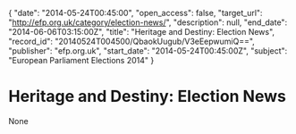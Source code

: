{
  "date": "2014-05-24T00:45:00", 
  "open_access": false, 
  "target_url": "http://efp.org.uk/category/election-news/", 
  "description": null, 
  "end_date": "2014-06-06T03:15:00Z", 
  "title": "Heritage and Destiny: Election News", 
  "record_id": "20140524T004500/QbaokUugub/V3eEepwumiQ==", 
  "publisher": "efp.org.uk", 
  "start_date": "2014-05-24T00:45:00Z", 
  "subject": "European Parliament Elections 2014"
}

# Heritage and Destiny: Election News

None